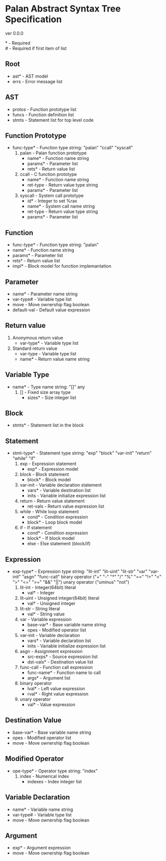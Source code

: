 Palan Abstract Syntax Tree Specification
========================================

ver 0.0.0  

\* - Required  
\# - Required if first item of list 

Root
----
* ast\* - AST model
* errs	- Error message list

AST
---
* protos - Function prototype list
* funcs - Function definition list
* stmts - Statement list for top level code

Function Prototype
------------------
* func-type\* - Function type string: "palan" "ccall" "syscall"
	1. palan - Palan function prototype
		* name\* - Function name string
		* params\* - Parameter list
		* rets\* - Return value list
	2. ccall - C function prototype
		* name\* - Function name string
		* ret-type - Return value type string
		* params\* - Parameter list
	3. syscall - System call prototype
		* id\* - Integer to set %rax
		* name\* - System call name string
		* ret-type - Return value type string
		* params\* - Parameter list

Function
--------
* func-type\* - Function type string: "palan"
* name\* - Function name string
* params\* - Parameter list
* rets\* - Return value list
* impl\* - Block model for function implemantation

Parameter
---------
* name\* - Parameter name string
* var-type\# - Variable type list
* move - Move ownership flag boolean
* default-val - Default value expression

Return value
------------
1. Anonymous return value
	* var-type\* - Variable type list
2. Standard return value
	* var-type - Variable type list
	* name\* - Return value name string

Variable Type
-------------
* name\* - Type name string: "[]" any
	1. [] - Fixed size array type
		* sizes\* - Size integer list

Block
------
* stmts\* - Statement list in the block

Statement
---------
* stmt-type\* - Statement type string:
	"exp" "block" "var-init" "return" "while" "if"
	1. exp - Expression statement
		* exp\* - Expression model
	2. block - Block statement
		* block\* - Block model
	3. var-init - Variable declaration statement
		* vars\* - Variable destination list
		* inits - Variable initialize expression list
	4. return - Return value statement
		* ret-vals - Return value expression list
	5. while - While loop statement
		* cond\* - Condition expression
		* block\* - Loop block model
	6. if - If statement
		* cond\* - Condition expression
		* block\* - If block model
		* else - Else statement (block/if)

Expression
----------
* exp-type\* - Expression type string:
	"lit-int" "lit-uint" "lit-str" "var"
	"var-init" "asgn" "func-call" 
	birary operator ("+" "-" "*" "/" "%" "==" "!=" "<" ">" "<=" ">=" "&&" "||")
	unary operator ("uminus" "not")
	1. lit-int - Integer(64bit) literal
		* val\* - Integer
	2. lit-uint - Unsigned integer(64bit) literal
		* val\* - Unsigned integer
	3. lit-str - String literal
		* val\* - String value
	4. var - Variable expression
		* base-var\* - Base variable name string
		* opes - Modified operator list
	5. var-init - Variable declaration
		* vars\* - Variable declaration list
		* inits - Variable initialize expression list
	6. asgn - Assignment expression
		* src-exps\* - Source expression list
		* dst-vals\* - Destination value list
	7. func-call - Function call expression
		* func-name\* - Function name to call
		* args\* - Argument list
	8. binary operator
		* lval\* -	Left value expression
		* rval\* -	Right value expression
	9. unary operator
		* val\* -	Value expression

Destination Value
------------------
* base-var\* - Base variable name string
* opes - Modified operator list
* move - Move ownership flag boolean

Modified Operator
-----------------
* ope-type\* - Operator type string: "index"
	1. index - Numerical index
		* indexes - Index integer list

Variable Declaration
--------------------
* name\* - Variable name string
* var-type\# - Variable type list
* move - Move ownership flag boolean

Argument
--------
* exp\* - Argument expression
* move - Move ownership flag boolean
